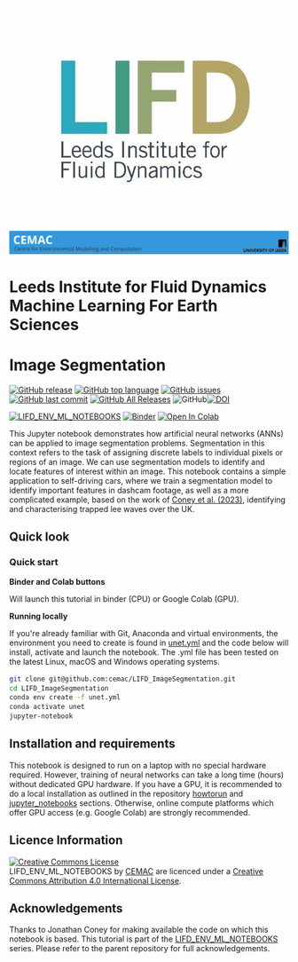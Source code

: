 <div align="center">
<img src="https://github.com/cemac/LIFD_ENV_ML_NOTEBOOKS/blob/main/images/LIFDlogo.png"></a>
<a href="https://www.cemac.leeds.ac.uk/">
  <img src="https://github.com/cemac/cemac_generic/blob/master/Images/cemac.png"></a>
  <br>
</div>

# Leeds Institute for Fluid Dynamics Machine Learning For Earth Sciences

# Image Segmentation

[![GitHub release](https://img.shields.io/github/release/cemac/LIFD_ImageSegmentation.svg)](https://github.com/cemac/LIFD_ImageSegmentation/releases) [![GitHub top language](https://img.shields.io/github/languages/top/cemac/LIFD_ImageSegmentation.svg)](https://github.com/cemac/LIFD_ImageSegmentation) [![GitHub issues](https://img.shields.io/github/issues/cemac/LIFD_ImageSegmentation.svg)](https://github.com/cemac/LIFD_ImageSegmentation/issues) [![GitHub last commit](https://img.shields.io/github/last-commit/cemac/LIFD_ImageSegmentation.svg)](https://github.com/cemac/LIFD_ImageSegmentation/commits/master) [![GitHub All Releases](https://img.shields.io/github/downloads/cemac/LIFD_ImageSegmentation/total.svg)](https://github.com/cemac/LIFD_ImageSegmentation/releases) ![GitHub](https://img.shields.io/github/license/cemac/LIFD_DimensionalityReduction.svg)[![DOI](https://zenodo.org/badge/366734586.svg)](https://zenodo.org/badge/latestdoi/366734586)

[![LIFD_ENV_ML_NOTEBOOKS](https://github.com/cemac/LIFD_ImageSegmentation/actions/workflows/python-package-conda-unet.yml/badge.svg)](https://github.com/cemac/LIFD_ImageSegmentation/actions/workflows/python-package-conda-unet.yml)
[![Binder](https://mybinder.org/badge_logo.svg)](https://mybinder.org/v2/gh/cemac/LIFD_ImageSegmentation/HEAD?labpath=Image_Segmentation.ipynb)
[![Open In Colab](https://colab.research.google.com/assets/colab-badge.svg)](https://colab.research.google.com/github/cemac/LIFD_ImageSegmentation/blob/main/Image_Segmentation.ipynb)

This Jupyter notebook demonstrates how artificial neural networks (ANNs) can be applied to image segmentation problems. Segmentation in this context refers to the task of assigning discrete labels to individual pixels or regions of an image. We can use segmentation models to identify and locate features of interest within an image. This notebook contains a simple application to self-driving cars, where we train a segmentation model to identify important features in dashcam footage, as well as a more complicated example, based on the work of [Coney et al. (2023)](https://doi.org/10.1002/qj.4592), identifying and characterising trapped lee waves over the UK.

## Quick look

### Quick start

**Binder and Colab buttons**

Will launch this tutorial in binder (CPU) or Google Colab (GPU).

**Running locally**

If you're already familiar with Git, Anaconda and virtual environments, the environment you need to create is found in [unet.yml](https://github.com/cemac/LIFD_ImageSegmentation/blob/main/unet.yml) and the code below will install, activate and launch the notebook. The .yml file has been tested on the latest Linux, macOS and Windows operating systems.

```bash
git clone git@github.com:cemac/LIFD_ImageSegmentation.git
cd LIFD_ImageSegmentation
conda env create -f unet.yml
conda activate unet
jupyter-notebook
```

## Installation and requirements

This notebook is designed to run on a laptop with no special hardware required. However, training of neural networks can take a long time (hours) without dedicated GPU hardware. If you have a GPU, it is recommended to do a local installation as outlined in the repository [howtorun](https://github.com/cemac/LIFD_ENV_ML_NOTEBOOKS/howtorun.md) and [jupyter_notebooks](https://github.com/cemac/LIFD_ENV_ML_NOTEBOOKS/jupyter_notebooks.md) sections. Otherwise, online compute platforms which offer GPU access (e.g. Google Colab) are strongly recommended.

## Licence Information

<a rel="license" href="http://creativecommons.org/licenses/by/4.0/"><img alt="Creative Commons License" style="border-width:0" src="https://i.creativecommons.org/l/by/4.0/88x31.png" /></a><br /><span xmlns:dct="http://purl.org/dc/terms/" property="dct:title">LIFD_ENV_ML_NOTEBOOKS</span> by <a xmlns:cc="http://creativecommons.org/ns#" href="http://cemac.leeds.ac.uk/" property="cc:attributionName" rel="cc:attributionURL">CEMAC</a> are licenced under a <a rel="license" href="http://creativecommons.org/licenses/by/4.0/">Creative Commons Attribution 4.0 International License</a>.

## Acknowledgements

Thanks to Jonathan Coney for making available the code on which this notebook is based. This tutorial is part of the [LIFD_ENV_ML_NOTEBOOKS](https://github.com/cemac/LIFD_ENV_ML_NOTEBOOKS) series. Please refer to the parent repository for full acknowledgements.
